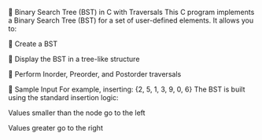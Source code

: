 🌳 Binary Search Tree (BST) in C with Traversals
This C program implements a Binary Search Tree (BST) for a set of user-defined elements. It allows you to:

🔹 Create a BST

🔹 Display the BST in a tree-like structure

🔹 Perform Inorder, Preorder, and Postorder traversals

📌 Sample Input
For example, inserting: {2, 5, 1, 3, 9, 0, 6}
The BST is built using the standard insertion logic:

Values smaller than the node go to the left

Values greater go to the right
